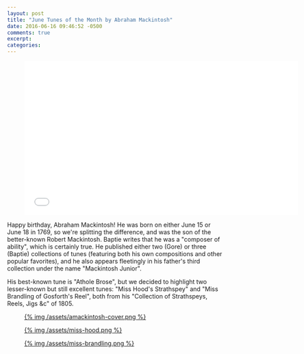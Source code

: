 ```yaml
---
layout: post
title: "June Tunes of the Month by Abraham Mackintosh"
date: 2016-06-16 09:46:52 -0500
comments: true
excerpt:
categories:
---
```


<div class="video-player">
  <figure>
    <iframe width="640" height="360" src="//www.youtube.com/embed/5nokbc6wn3E" frameborder="0" allowfullscreen></iframe>
  </figure>
</div>

Happy birthday, Abraham Mackintosh! He was born on either June 15 or June 18 in
1769, so we're splitting the difference, and was the son of the better-known
Robert Mackintosh. Baptie writes that he was a "composer of ability", which is
certainly true. He published either two (Gore) or three (Baptie) collections of
tunes (featuring both his own compositions and other popular favorites), and he
also appears fleetingly in his father's third collection under the name
"Mackintosh Junior".

His best-known tune is "Athole Brose", but we decided to highlight two lesser-known
but still excellent tunes: "Miss Hood's Strathspey" and "Miss Brandling of Gosforth's
Reel", both from his "Collection of Strathspeys, Reels, Jigs &c" of 1805.

<figure>
  <a href="/assets/amackintosh-cover.png">
    {% img /assets/amackintosh-cover.png  %}
  </a>
</figure>

<figure>
  <a href="/assets/miss-hood.png">
    {% img /assets/miss-hood.png  %}
  </a>
</figure>

<figure>
  <a href="/assets/miss-brandling.png">
    {% img /assets/miss-brandling.png  %}
  </a>
</figure>
